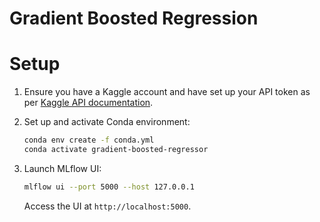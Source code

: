 # Gradient Boosted Regression

# Setup

1. Ensure you have a Kaggle account and have set up your API token as per [Kaggle API documentation](https://www.kaggle.com/docs/api#authentication).

2. Set up and activate Conda environment:
   ```bash
   conda env create -f conda.yml
   conda activate gradient-boosted-regressor
   ```

3. Launch MLflow UI:
   ```bash
   mlflow ui --port 5000 --host 127.0.0.1
   ```
   Access the UI at `http://localhost:5000`.

